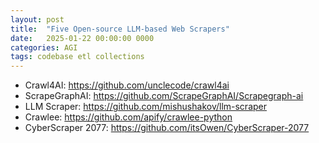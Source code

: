 ```yaml
---
layout: post
title:  "Five Open-source LLM-based Web Scrapers"
date:   2025-01-22 00:00:00 0000
categories: AGI
tags: codebase etl collections
---
```


- Crawl4AI: https://github.com/unclecode/crawl4ai
- ScrapeGraphAI: https://github.com/ScrapeGraphAI/Scrapegraph-ai
- LLM Scraper: https://github.com/mishushakov/llm-scraper
- Crawlee: https://github.com/apify/crawlee-python
- CyberScraper 2077: https://github.com/itsOwen/CyberScraper-2077
